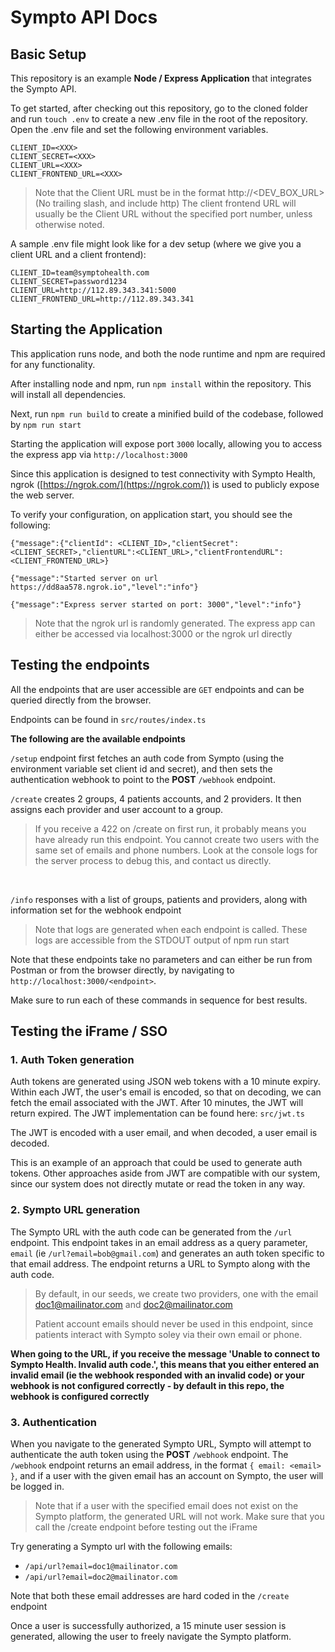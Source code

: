 
# Sympto API Docs

## Basic Setup

This repository is an example **Node / Express Application** that integrates the Sympto API.

To get started, after checking out this repository,  go to the cloned folder and run `touch .env` to create a new .env file in the root of the repository.  Open the .env file and set the following environment variables.

```
CLIENT_ID=<XXX>
CLIENT_SECRET=<XXX>
CLIENT_URL=<XXX>
CLIENT_FRONTEND_URL=<XXX>
```



> Note that the Client URL must be in the format http://<DEV_BOX_URL>
>    (No trailing slash, and include http)
>  The client frontend URL will usually be the Client URL without the specified port number, unless otherwise noted.

A sample .env file might look like for a dev setup (where we give you a client URL and a client frontend):

```
CLIENT_ID=team@symptohealth.com
CLIENT_SECRET=password1234
CLIENT_URL=http://112.89.343.341:5000
CLIENT_FRONTEND_URL=http://112.89.343.341
```

## Starting the Application

This application runs node, and both the node runtime and npm are required for any functionality.

After installing node and npm, run `npm install` within the repository. This will install all dependencies.

Next, run `npm run build` to create a minified build of the codebase, followed by `npm run start`

Starting the application will expose port `3000` locally, allowing you to access the express app via `http://localhost:3000`

Since this application is designed to test connectivity with Sympto Health, ngrok ([https://ngrok.com/](https://ngrok.com/)) is used to publicly expose the web server.

To verify your configuration, on application start, you should see the following:

```
{"message":{"clientId": <CLIENT_ID>,"clientSecret":<CLIENT_SECRET>,"clientURL":<CLIENT_URL>,"clientFrontendURL": <CLIENT_FRONTEND_URL>}

{"message":"Started server on url https://dd8aa578.ngrok.io","level":"info"}

{"message":"Express server started on port: 3000","level":"info"}
```
> Note that the ngrok url is randomly generated. The express app can either be accessed via localhost:3000 or the ngrok url directly

## Testing the endpoints

All the endpoints that are user accessible are `GET` endpoints and can be queried directly from the browser.

Endpoints can be found in `src/routes/index.ts`

**The following are the available endpoints**

`/setup` endpoint first fetches an auth code from Sympto (using the environment variable set client id and secret), and then sets the authentication webhook to point to the **POST** `/webhook` endpoint.

`/create` creates 2 groups, 4 patients accounts, and 2 providers. It then assigns each provider and user account to a group.

> If you receive a 422 on /create on first run, it probably means you have already run this endpoint. You cannot create two users with the same set of emails and phone numbers. Look at the console logs for the server process to debug this, and contact us directly.

​

`/info` responses with a list of groups, patients and providers, along with information set for the webhook endpoint

> Note that logs are generated when each endpoint is called.  These logs are accessible from the STDOUT output of npm run start

Note that these endpoints take no parameters and can either be run from Postman or from the browser directly, by navigating to 	`http://localhost:3000/<endpoint>`.

Make sure to run each of these commands in sequence for best results.

## Testing the iFrame / SSO

### 1. Auth Token generation
Auth tokens are generated using JSON web tokens with a 10 minute expiry.  Within each JWT, the user's email is encoded, so that on decoding, we can fetch the email associated with the JWT. After 10 minutes, the JWT will return expired. The JWT implementation can be found here: `src/jwt.ts`

The JWT is encoded with a user email, and when decoded, a user email is decoded.

This is an example of an approach that could be used to generate auth tokens. Other approaches aside from JWT are compatible with our system, since our system does not directly mutate or read the token in any way.

### 2. Sympto URL generation
The Sympto URL with the auth code can be generated from the `/url`  endpoint.
This endpoint takes in an email address as a query parameter, `email`
(ie `/url?email=bob@gmail.com`)
and generates an auth token specific to that email address. The endpoint returns a URL to Sympto along with the auth code.

> By default, in our seeds, we create two providers, one with the email doc1@mailinator.com and doc2@mailinator.com
>
> Patient account emails should never be used in this endpoint, since patients interact with Sympto soley via their own email or phone.

**When going to the URL, if you receive the message 'Unable to connect to Sympto Health. Invalid auth code.', this means that you either entered an invalid email (ie the webhook responded with an invalid code) or your webhook is not configured correctly - by default in this repo, the webhook is configured correctly**

### 3.  Authentication

When you navigate to the generated Sympto URL, Sympto will attempt to authenticate the auth token using the  **POST** `/webhook` endpoint. The `/webhook` endpoint returns an email address, in the format `{ email: <email> }`, and if a user with the given email has an account on Sympto, the user will be logged in.

> Note that if a user with the specified email does not exist on the Sympto platform, the generated URL will not work. Make sure that you call the /create endpoint before testing out the iFrame

Try generating a Sympto url with the following emails:

 - `/api/url?email=doc1@mailinator.com`
 - `/api/url?email=doc2@mailinator.com`

Note that both these email addresses are hard coded in the `/create` endpoint

Once a user is successfully authorized, a 15 minute user session is generated, allowing the user to freely navigate the Sympto platform.
